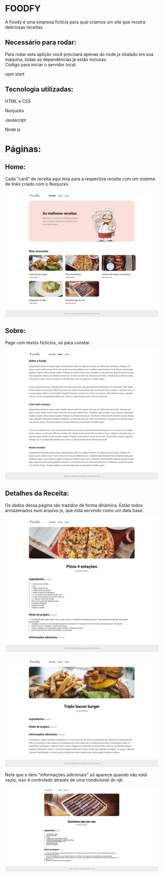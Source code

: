 FOODFY
======

A Foody é uma empresa fictícia para qual criamos um site que mostra
deliciosas receitas.

Necessário para rodar:
----------------------

Para rodar esta aplição você precisará apenas do node.js intalado em sua
máquina, todas as dependências já estão inclusas. \
 Código para iniciar o servidor local:

npm start

Tecnologia utilizadas:
----------------------

HTML e CSS

Nunjucks

Javascript

Node js

Páginas:
========

Home:
-----

Cada "card" de receita aqui leva para a respectiva receita com um
sistema de links criado com o Nunjucks

![](/readme-content/home.png)

Sobre:
------

Page com textos fictícios, só para constar

![](/readme-content/sobre.png)

Detalhes da Receita:
--------------------

Os dados dessa página são trazidos de forma dinâmica. Estão todos
armazenados num arquivo js, que está servindo como um data base.

![]()![](/readme-content/receita1.png)

![]()![](/readme-content/receita2.png)

Note que o item "informações adicionais" só aparece quando não está
vazio, isso é controlado através de uma condicional do njk

![]()![](/readme-content/receita3.png)
